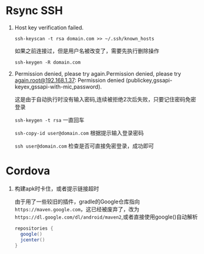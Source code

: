 # Rsync SSH

1. Host key verification failed.

    `ssh-keyscan -t rsa domain.com >> ~/.ssh/known_hosts`
    
    如果之前连接过，但是用户名被改变了，需要先执行删除操作
    
    `ssh-keygen -R domain.com`
  
2. Permission denied, please try again.Permission denied, please try again.root@192.168.1.37: Permission denied (publickey,gssapi-keyex,gssapi-with-mic,password).
    
    这是由于自动执行时没有输入密码,连续被拒绝2次后失败，只要记住密码免密登录
    
    `ssh-keygen -t rsa` 一直回车
    
    `ssh-copy-id user@domain.com` 根据提示输入登录密码
    
    `ssh user@domain.com` 检查是否可直接免密登录，成功即可
    
# Cordova

1. 构建apk时卡住，或者提示链接超时

    由于用了一些较旧的插件，gradle的Google仓库指向`https://maven.google.com`，这已经被废弃了，改为`https://dl.google.com/dl/android/maven2`,或者直接使用google()自动解析

     ```java
     repositories {
       google()
       jcenter()
     }
     
